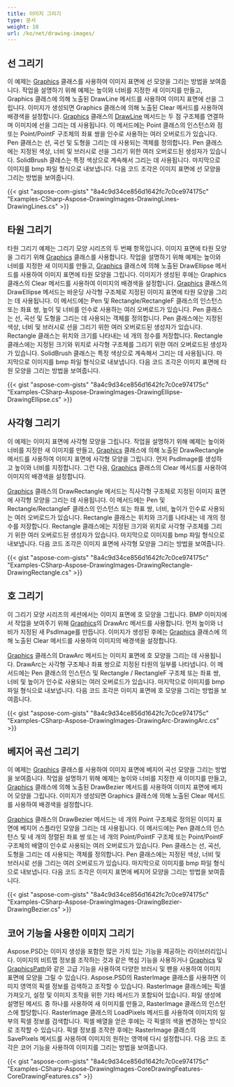 ```yaml
---
title: 이미지 그리기
type: 문서
weight: 10
url: /ko/net/drawing-images/
---
```


## **선 그리기**
이 예제는 [Graphics](https://reference.aspose.com/psd/net/aspose.psd/graphics) 클래스를 사용하여 이미지 표면에 선 모양을 그리는 방법을 보여줍니다. 작업을 설명하기 위해 예제는 높이와 너비를 지정한 새 이미지를 만들고, Graphics 클래스에 의해 노출된 DrawLine 메서드를 사용하여 이미지 표면에 선을 그립니다. 이미지가 생성되면 Graphics 클래스에 의해 노출된 Clear 메서드를 사용하여 배경색을 설정합니다. [Graphics](https://reference.aspose.com/psd/net/aspose.psd/graphics) 클래스의 [DrawLine](https://reference.aspose.com/psd/net/aspose.psd/graphics/methods/drawline/index) 메서드는 두 점 구조체를 연결하며 이미지에 선을 그리는 데 사용됩니다. 이 메서드에는 Point 클래스의 인스턴스와 점 또는 Point/PointF 구조체의 좌표 쌍을 인수로 사용하는 여러 오버로드가 있습니다. Pen 클래스는 선, 곡선 및 도형을 그리는 데 사용되는 객체를 정의합니다. Pen 클래스에는 지정된 색상, 너비 및 브러시로 선을 그리기 위한 여러 오버로드된 생성자가 있습니다. SolidBrush 클래스는 특정 색상으로 계속해서 그리는 데 사용됩니다. 마지막으로 이미지를 bmp 파일 형식으로 내보냅니다. 다음 코드 조각은 이미지 표면에 선 모양을 그리는 방법을 보여줍니다.



{{< gist "aspose-com-gists" "8a4c9d34ce856d1642fc7c0ce974175c" "Examples-CSharp-Aspose-DrawingImages-DrawingLines-DrawingLines.cs" >}}
## **타원 그리기**
타원 그리기 예제는 그리기 모양 시리즈의 두 번째 항목입니다. 이미지 표면에 타원 모양을 그리기 위해 [Graphics](https://reference.aspose.com/psd/net/aspose.psd/graphics) 클래스를 사용합니다. 작업을 설명하기 위해 예제는 높이와 너비를 지정한 새 이미지를 만들고, [Graphics](https://reference.aspose.com/psd/net/aspose.psd/graphics) 클래스에 의해 노출된 DrawEllipse 메서드를 사용하여 이미지 표면에 타원 모양을 그립니다. 이미지가 생성된 후에는 Graphics 클래스의 Clear 메서드를 사용하여 이미지의 배경색을 설정합니다. [Graphics](https://reference.aspose.com/psd/net/aspose.psd/graphics) 클래스의 DrawEllipse 메서드는 바운딩 사각형 구조체로 지정된 이미지 표면에 타원 모양을 그리는 데 사용됩니다. 이 메서드에는 Pen 및 Rectangle/RectangleF 클래스의 인스턴스 또는 좌표 쌍, 높이 및 너비를 인수로 사용하는 여러 오버로드가 있습니다. Pen 클래스는 선, 곡선 및 도형을 그리는 데 사용되는 객체를 정의합니다. Pen 클래스에는 지정된 색상, 너비 및 브러시로 선을 그리기 위한 여러 오버로드된 생성자가 있습니다. Rectangle 클래스는 위치와 크기를 나타내는 네 개의 정수를 저장합니다. Rectangle 클래스에는 지정된 크기와 위치로 사각형 구조체를 그리기 위한 여러 오버로드된 생성자가 있습니다. SolidBrush 클래스는 특정 색상으로 계속해서 그리는 데 사용됩니다. 마지막으로 이미지를 bmp 파일 형식으로 내보냅니다. 다음 코드 조각은 이미지 표면에 타원 모양을 그리는 방법을 보여줍니다.



{{< gist "aspose-com-gists" "8a4c9d34ce856d1642fc7c0ce974175c" "Examples-CSharp-Aspose-DrawingImages-DrawingEllipse-DrawingEllipse.cs" >}}
## **사각형 그리기**
이 예제는 이미지 표면에 사각형 모양을 그립니다. 작업을 설명하기 위해 예제는 높이와 너비를 지정한 새 이미지를 만들고, [Graphics](https://reference.aspose.com/psd/net/aspose.psd/graphics) 클래스에 의해 노출된 DrawRectangle 메서드를 사용하여 이미지 표면에 사각형 모양을 그립니다. 먼저 PsdImage를 생성하고 높이와 너비를 지정합니다. 그런 다음, [Graphics](https://reference.aspose.com/psd/net/aspose.psd/graphics) 클래스의 Clear 메서드를 사용하여 이미지의 배경색을 설정합니다.

[Graphics](https://reference.aspose.com/psd/net/aspose.psd/graphics) 클래스의 DrawRectangle 메서드는 직사각형 구조체로 지정된 이미지 표면에 사각형 모양을 그리는 데 사용됩니다. 이 메서드에는 Pen 및 Rectangle/RectangleF 클래스의 인스턴스 또는 좌표 쌍, 너비, 높이가 인수로 사용되는 여러 오버로드가 있습니다. Rectangle 클래스는 위치와 크기를 나타내는 네 개의 정수를 저장합니다. Rectangle 클래스에는 지정된 크기와 위치로 사각형 구조체를 그리기 위한 여러 오버로드된 생성자가 있습니다. 마지막으로 이미지를 bmp 파일 형식으로 내보냅니다. 다음 코드 조각은 이미지 표면에 사각형 모양을 그리는 방법을 보여줍니다.



{{< gist "aspose-com-gists" "8a4c9d34ce856d1642fc7c0ce974175c" "Examples-CSharp-Aspose-DrawingImages-DrawingRectangle-DrawingRectangle.cs" >}}
## **호 그리기**
이 그리기 모양 시리즈의 세션에서는 이미지 표면에 호 모양을 그립니다. BMP 이미지에서 작업을 보여주기 위해 [Graphics](https://reference.aspose.com/psd/net/aspose.psd/graphics)의 DrawArc 메서드를 사용합니다. 먼저 높이와 너비가 지정된 새 PsdImage를 만듭니다. 이미지가 생성된 후에는 [Graphics](https://reference.aspose.com/psd/net/aspose.psd/graphics) 클래스에 의해 노출된 Clear 메서드를 사용하여 이미지의 배경색을 설정합니다.

[Graphics](https://reference.aspose.com/psd/net/aspose.psd/graphics) 클래스의 DrawArc 메서드는 이미지 표면에 호 모양을 그리는 데 사용됩니다. DrawArc는 사각형 구조체나 좌표 쌍으로 지정된 타원의 일부를 나타냅니다. 이 메서드에는 Pen 클래스의 인스턴스 및 Rectangle / RectangleF 구조체 또는 좌표 쌍, 너비 및 높이가 인수로 사용되는 여러 오버로드가 있습니다. 마지막으로 이미지를 bmp 파일 형식으로 내보냅니다. 다음 코드 조각은 이미지 표면에 호 모양을 그리는 방법을 보여줍니다.



{{< gist "aspose-com-gists" "8a4c9d34ce856d1642fc7c0ce974175c" "Examples-CSharp-Aspose-DrawingImages-DrawingArc-DrawingArc.cs" >}}
## **베지어 곡선 그리기**
이 예제는 [Graphics](https://reference.aspose.com/psd/net/aspose.psd/graphics) 클래스를 사용하여 이미지 표면에 베지어 곡선 모양을 그리는 방법을 보여줍니다. 작업을 설명하기 위해 예제는 높이와 너비를 지정한 새 이미지를 만들고, [Graphics](https://reference.aspose.com/psd/net/aspose.psd/graphics) 클래스에 의해 노출된 DrawBezier 메서드를 사용하여 이미지 표면에 베지어 모양을 그립니다. 이미지가 생성되면 Graphics 클래스에 의해 노출된 Clear 메서드를 사용하여 배경색을 설정합니다.

[Graphics](https://reference.aspose.com/psd/net/aspose.psd/graphics) 클래스의 DrawBezier 메서드는 네 개의 Point 구조체로 정의된 이미지 표면에 베지어 스플라인 모양을 그리는 데 사용됩니다. 이 메서드에는 Pen 클래스의 인스턴스 및 네 개의 정렬된 좌표 쌍 또는 네 개의 Point/PointF 구조체 또는 Point/PointF 구조체의 배열이 인수로 사용되는 여러 오버로드가 있습니다. Pen 클래스는 선, 곡선, 도형을 그리는 데 사용되는 객체를 정의합니다. Pen 클래스에는 지정된 색상, 너비 및 브러시로 선을 그리는 여러 오버로드가 있습니다. 마지막으로 이미지를 bmp 파일 형식으로 내보냅니다. 다음 코드 조각은 이미지 표면에 베지어 모양을 그리는 방법을 보여줍니다.



{{< gist "aspose-com-gists" "8a4c9d34ce856d1642fc7c0ce974175c" "Examples-CSharp-Aspose-DrawingImages-DrawingBezier-DrawingBezier.cs" >}}
## **코어 기능을 사용한 이미지 그리기**
Aspose.PSD는 이미지 생성을 포함한 많은 가치 있는 기능을 제공하는 라이브러리입니다. 이미지의 비트맵 정보를 조작하는 것과 같은 핵심 기능을 사용하거나 [Graphics](https://reference.aspose.com/psd/net/aspose.psd/graphics) 및 [GraphicsPath](https://reference.aspose.com/psd/net/aspose.psd/graphicspath)와 같은 고급 기능을 사용하여 다양한 브러시 및 펜을 사용하여 이미지 표면에 모양을 그릴 수 있습니다. Aspose.PSD의 RasterImage 클래스를 사용하면 이미지 영역의 픽셀 정보를 검색하고 조작할 수 있습니다. RasterImage 클래스에는 픽셀 가져오기, 설정 및 이미지 조작을 위한 기타 메서드가 포함되어 있습니다. 파일 생성에 설명된 메서드 중 하나를 사용하여 새 이미지를 만들고, RasterImage 클래스의 인스턴스에 할당합니다. RasterImage 클래스의 LoadPixels 메서드를 사용하여 이미지의 일부의 픽셀 정보를 검색합니다. 픽셀 배열을 얻은 후에는 각 픽셀의 색을 변경하는 방식으로 조작할 수 있습니다. 픽셀 정보를 조작한 후에는 RasterImage 클래스의 SavePixels 메서드를 사용하여 이미지의 원하는 영역에 다시 설정합니다. 다음 코드 조각은 코어 기능을 사용하여 이미지를 그리는 방법을 보여줍니다.



{{< gist "aspose-com-gists" "8a4c9d34ce856d1642fc7c0ce974175c" "Examples-CSharp-Aspose-DrawingImages-CoreDrawingFeatures-CoreDrawingFeatures.cs" >}}

